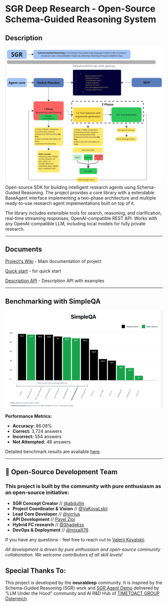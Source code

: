 # SGR Deep Research - Open-Source Schema-Guided Reasoning System

## Description

![SGR Concept Architecture](assets/sgr_concept.png)
Open-source SDK for building intelligent research agents using Schema-Guided Reasoning. The project provides a core library with a extendable BaseAgent interface implementing a two-phase architecture and multiple ready-to-use research agent implementations built on top of it.

The library includes extensible tools for search, reasoning, and clarification, real-time streaming responses, OpenAI-compatible REST API. Works with any OpenAI-compatible LLM, including local models for fully private research.

______________________________________________________________________

## Documents

[Project's Wiki](https://github.com/vamplabAI/sgr-deep-research/wiki) - Main documentation of project

[Quick start](https://github.com/vamplabAI/sgr-deep-research/wiki/SGR-Quick-Start) - for quick start

[Description API](https://github.com/vamplabAI/sgr-deep-research/wiki/SGR-Description-API) - Description API with examples

______________________________________________________________________

## Benchmarking with SimpleQA

![SimpleQA Benchmark Comparison](docs/simpleqa_benchmark_comprasion.png)

**Performance Metrics:**

- **Accuracy:** 86.08%
- **Correct:** 3,724 answers
- **Incorrect:** 554 answers
- **Not Attempted:** 48 answers

Detailed benchmark results are available [here](benchmark/simpleqa_benchmark_results.md).

______________________________________________________________________

## 👥 Open-Source Development Team

### This project is built by the community with pure enthusiasm as an open-source initiative:

- **SGR Concept Creator** // [@abdullin](https://t.me/llm_under_hood)
- **Project Coordinator & Vision** // [@VaKovaLskii](https://t.me/neuraldeep)
- **Lead Core Developer** // [@virrius](https://t.me/virrius_tech)
- **API Development** // [Pavel Zloi](https://t.me/evilfreelancer)
- **Hybrid FC research** // [@Shadekss](https://t.me/Shadekss)
- **DevOps & Deployment** // [@mixaill76](https://t.me/mixaill76)

If you have any questions - feel free to reach out to [Valerii Kovalskii](https://www.linkedin.com/in/vakovalskii/).

*All development is driven by pure enthusiasm and open-source community collaboration. We welcome contributors of all skill levels!*

## Special Thanks To:

This project is developed by the **neuraldeep** community. It is inspired by the Schema-Guided Reasoning (SGR) work and [SGR Agent Demo](https://abdullin.com/schema-guided-reasoning/demo) delivered by "LLM Under the Hood" community and AI R&D Hub of [TIMETOACT GROUP Österreich](https://www.timetoact-group.at)
